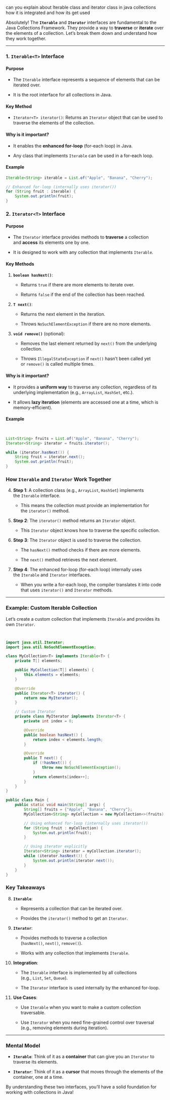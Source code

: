 
can you explain about Iterable class and iterator class in java collections how it is integrated and how its get used

Absolutely! The **`Iterable`** and **`Iterator`** interfaces are fundamental to the Java Collections Framework. They provide a way to **traverse** or **iterate** over the elements of a collection. Let’s break them down and understand how they work together.

---

### **1. `Iterable<T>` Interface**

#### **Purpose**

- The `Iterable` interface represents a sequence of elements that can be iterated over.
    
- It is the root interface for all collections in Java.
    

#### **Key Method**

- `Iterator<T> iterator()`: Returns an `Iterator` object that can be used to traverse the elements of the collection.
    

#### **Why is it important?**

- It enables the **enhanced for-loop** (for-each loop) in Java.
    
- Any class that implements `Iterable` can be used in a for-each loop.
    

#### **Example**

```java
Iterable<String> iterable = List.of("Apple", "Banana", "Cherry");

// Enhanced for-loop (internally uses iterator())
for (String fruit : iterable) {
    System.out.println(fruit);
}

```



### **2. `Iterator<T>` Interface**

#### **Purpose**

- The `Iterator` interface provides methods to **traverse** a collection and **access** its elements one by one.
    
- It is designed to work with any collection that implements `Iterable`.
    

#### **Key Methods**

1. **`boolean hasNext()`**:
    
    - Returns `true` if there are more elements to iterate over.
        
    - Returns `false` if the end of the collection has been reached.
        
2. **`T next()`**:
    
    - Returns the next element in the iteration.
        
    - Throws `NoSuchElementException` if there are no more elements.
        
3. **`void remove()`** (optional):
    
    - Removes the last element returned by `next()` from the underlying collection.
        
    - Throws `IllegalStateException` if `next()` hasn’t been called yet or `remove()` is called multiple times.
        

#### **Why is it important?**

- It provides a **uniform way** to traverse any collection, regardless of its underlying implementation (e.g., `ArrayList`, `HashSet`, etc.).
    
- It allows **lazy iteration** (elements are accessed one at a time, which is memory-efficient).
    

#### **Example**

```java


List<String> fruits = List.of("Apple", "Banana", "Cherry");
Iterator<String> iterator = fruits.iterator();

while (iterator.hasNext()) {
    String fruit = iterator.next();
    System.out.println(fruit);
}
```


### **How `Iterable` and `Iterator` Work Together**

4. **Step 1**: A collection class (e.g., `ArrayList`, `HashSet`) implements the `Iterable` interface.
    
    - This means the collection must provide an implementation for the `iterator()` method.
        
5. **Step 2**: The `iterator()` method returns an `Iterator` object.
    
    - This `Iterator` object knows how to traverse the specific collection.
        
6. **Step 3**: The `Iterator` object is used to traverse the collection.
    
    - The `hasNext()` method checks if there are more elements.
        
    - The `next()` method retrieves the next element.
        
7. **Step 4**: The enhanced for-loop (for-each loop) internally uses the `Iterable` and `Iterator` interfaces.
    
    - When you write a for-each loop, the compiler translates it into code that uses `iterator()` and `Iterator` methods.
        

---

### **Example: Custom Iterable Collection**

Let’s create a custom collection that implements `Iterable` and provides its own `Iterator`.

```java


import java.util.Iterator;
import java.util.NoSuchElementException;

class MyCollection<T> implements Iterable<T> {
    private T[] elements;

    public MyCollection(T[] elements) {
        this.elements = elements;
    }

    @Override
    public Iterator<T> iterator() {
        return new MyIterator();
    }

    // Custom Iterator
    private class MyIterator implements Iterator<T> {
        private int index = 0;

        @Override
        public boolean hasNext() {
            return index < elements.length;
        }

        @Override
        public T next() {
            if (!hasNext()) {
                throw new NoSuchElementException();
            }
            return elements[index++];
        }
    }
}

public class Main {
    public static void main(String[] args) {
        String[] fruits = {"Apple", "Banana", "Cherry"};
        MyCollection<String> myCollection = new MyCollection<>(fruits);

        // Using enhanced for-loop (internally uses iterator())
        for (String fruit : myCollection) {
            System.out.println(fruit);
        }

        // Using iterator explicitly
        Iterator<String> iterator = myCollection.iterator();
        while (iterator.hasNext()) {
            System.out.println(iterator.next());
        }
    }
}

```


### **Key Takeaways**

8. **`Iterable`**:
    
    - Represents a collection that can be iterated over.
        
    - Provides the `iterator()` method to get an `Iterator`.
        
9. **`Iterator`**:
    
    - Provides methods to traverse a collection (`hasNext()`, `next()`, `remove()`).
        
    - Works with any collection that implements `Iterable`.
        
10. **Integration**:
    
    - The `Iterable` interface is implemented by all collections (e.g., `List`, `Set`, `Queue`).
        
    - The `Iterator` interface is used internally by the enhanced for-loop.
        
11. **Use Cases**:
    
    - Use `Iterable` when you want to make a custom collection traversable.
        
    - Use `Iterator` when you need fine-grained control over traversal (e.g., removing elements during iteration).
        

---

### **Mental Model**

- **`Iterable`**: Think of it as a **container** that can give you an `Iterator` to traverse its elements.
    
- **`Iterator`**: Think of it as a **cursor** that moves through the elements of the container, one at a time.
    

By understanding these two interfaces, you’ll have a solid foundation for working with collections in Java!